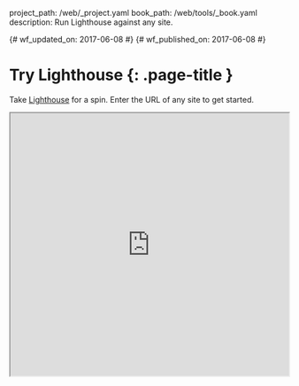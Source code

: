 project_path: /web/_project.yaml
book_path: /web/tools/_book.yaml
description: Run Lighthouse against any site.

{# wf_updated_on: 2017-06-08 #}
{# wf_published_on: 2017-06-08 #}

# Try Lighthouse {: .page-title }

<style>
.devsite-section-nav,
.devsite-page-nav {
  display: none;
}
.devsite-article {
  margin-left: 0 !important;
  width: 100% !important;
}
.lighthouse-frame {
  height: 475px;
  width: 100%;
}
</style>

Take [Lighthouse](/web/tools/lighthouse/) for a spin. Enter the URL of any site
to get started.

<iframe src="https://lighthouse-ci.appspot.com/try"
        scrolling="no" class="lighthouse-frame"></iframe>

